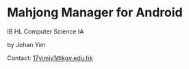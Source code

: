 # Mahjong Manager for Android

IB HL Computer Science IA

by Johan Yim

Contact: 17yimjy1@kgv.edu.hk
